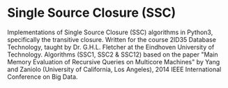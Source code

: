 # Single Source Closure (SSC)
Implementations of Single Source Closure (SSC) algorithms in Python3, specifically the transitive closure.
Written for the course 2ID35 Database Technology, taught by Dr. G.H.L. Fletcher at the Eindhoven University of Technology.
Algorithms (SSC1, SSC2 & SSC12) based on the paper "Main Memory Evaluation of Recursive Queries on Multicore Machines"
by Yang and Zaniolo (University of California, Los Angeles), 2014 IEEE International Conference on Big Data.
